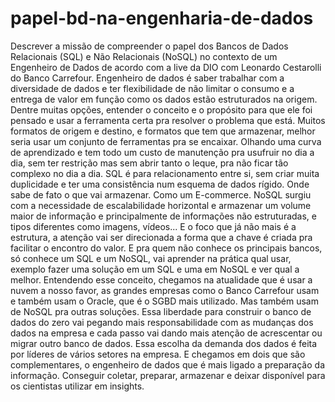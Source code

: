 # papel-bd-na-engenharia-de-dados
Descrever a missão de compreender o papel dos Bancos de Dados Relacionais (SQL) e Não Relacionais (NoSQL) no contexto de um Engenheiro de Dados de acordo com a live da DIO com Leonardo Cestarolli do Banco Carrefour.
Engenheiro de dados é saber trabalhar com a diversidade de dados e ter flexibilidade de não limitar o consumo e a entrega de valor em função como os dados estão estruturados na origem.
Dentre muitas opções, entender o conceito e o propósito para que ele foi pensado e usar a ferramenta certa pra resolver o problema que está.
Muitos formatos de origem e destino, e formatos que tem que armazenar, melhor seria usar um  conjunto de ferramentas pra se encaixar. Olhando uma curva de aprendizado e tem todo um custo de manutenção pra usufruir no dia a dia, sem ter restrição mas sem abrir tanto o leque, pra não ficar tão complexo no dia a dia.
SQL é para relacionamento entre si, sem criar muita duplicidade e ter uma consistência num esquema de dados rígido. Onde sabe de fato o que vai armazenar. Como um E-commerce.
NoSQL surgiu com a necessidade de escalabilidade horizontal e armazenar um volume maior de informação e principalmente de informações não estruturadas, e tipos diferentes como imagens, vídeos...
E o foco que já não mais é a estrutura, a atenção vai ser direcionada a forma que a chave é criada pra facilitar o encontro do valor.
E pra quem não conhece os principais bancos, só conhece um SQL e um NoSQL, vai aprender na prática qual usar, exemplo fazer uma solução em um SQL e uma em NoSQL e ver qual a melhor.
Entendendo esse conceito, chegamos na atualidade que é usar a nuvem a nosso favor, as grandes empresas como o Banco Carrefour usam e também usam o Oracle, que é o SGBD mais utilizado. Mas também usam de NoSQL pra outras soluções.
Essa liberdade para construir o banco de dados do zero vai pegando mais responsabilidade com as mudanças dos dados na empresa e cada passo vai dando mais atenção de acrescentar ou migrar outro banco de dados.
Essa escolha da demanda dos dados é feita por líderes de vários setores na empresa. E chegamos em dois que são complementares, o engenheiro de dados que é mais ligado a preparação da informação. Conseguir coletar, preparar, armazenar e deixar disponível para os cientistas utilizar em insights.
